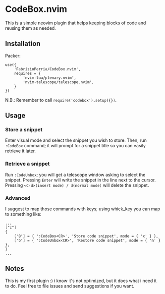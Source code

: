 # CodeBox.nvim

This is a simple neovim plugin that helps keeping blocks of code and reusing them as needed.

## Installation

Packer:
```
use({
    'FabrizioPerria/CodeBox.nvim',
    requires = {
        'nvim-lua/plenary.nvim',
        'nvim-telescope/telescope.nvim',
    }
})

```

N.B.: Remember to call `require('codebox').setup({})`.

## Usage

### Store a snippet

Enter visual mode and select the snippet you wish to store. 
Then, run `:CodeBox` command; it will prompt for a snippet title so you can easily retrieve it later.

### Retrieve a snippet
Run `:CodeUnbox`; you will get a telescope window asking to select the snippet. Pressing `Enter` will write the snippet in the line next to the cursor.
Pressing `<C-d>(insert mode) / d(normal mode)` will delete the snippet.

### Advanced
I suggest to map those commands with keys; using whick_key you can map to something like:
```
...
["c"]
{
    ['B'] = { ':CodeBox<CR>', 'Store code snippet', mode = { 'x' } },
    ['b'] = { ':CodeUnbox<CR>', 'Restore code snippet', mode = { 'n' } },
}
...
```
## Notes

This is my first plugin :) i know it's not optimized, but it does what i need it to do. Feel free to file issues and send suggestions if you
want.

